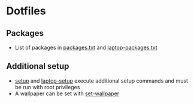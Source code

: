 # Dotfiles

## Packages

- List of packages in [packages.txt](packages.txt) and [laptop-packages.txt](laptop-packages.txt)

## Additional setup

- [setup](setup) and [laptop-setup](laptop-setup) execute additional setup commands and must be run with root privileges
- A wallpaper can be set with [set-wallpaper](set-wallpaper)
